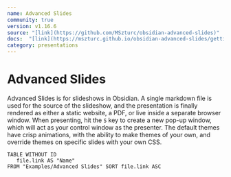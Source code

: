 ```yaml
---
name: Advanced Slides
community: true
version: v1.16.6
source: "[link](https://github.com/MSzturc/obsidian-advanced-slides)"
docs:  "[link](https://mszturc.github.io/obsidian-advanced-slides/getting-start/)"
category: presentations
---
```


# Advanced Slides
Advanced Slides is for slideshows in Obsidian. A single markdown file is used for the source of the slideshow, and the presentation is finally rendered as either a static website, a PDF, or live inside a separate browser window. When presenting, hit the `S` key to create a new pop-up window, which will act as your control window as the presenter.  The default themes have crisp animations, with the ability to make themes of your own, and override themes on specific slides with your own CSS.

```dataview
TABLE WITHOUT ID
   file.link AS "Name"
FROM "Examples/Advanced Slides" SORT file.link ASC
```